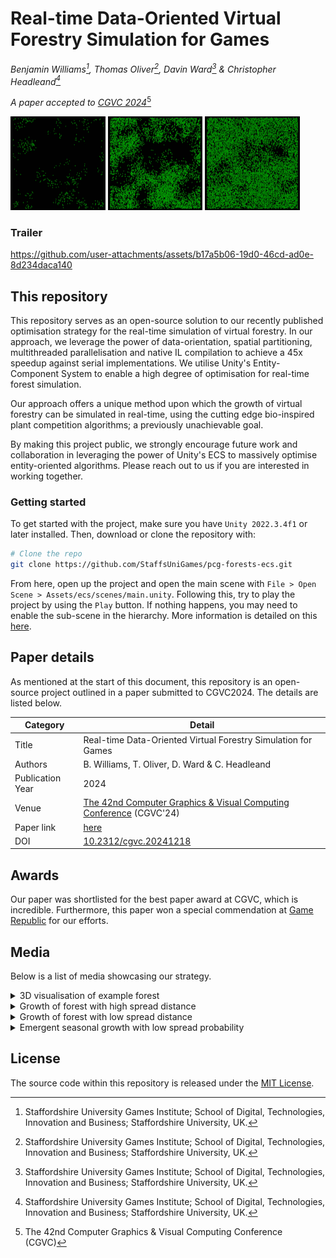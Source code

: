 
# Real-time Data-Oriented Virtual Forestry Simulation for Games
*Benjamin Williams[^1], Thomas Oliver[^1], Davin Ward[^1] & Christopher Headleand[^1]*

*A paper accepted to [CGVC 2024](https://cgvc.org.uk/CGVC2024/)*[^2]

<p>
    <img height="150" src="repo-assets/2-screen-1.jpg">
    <img height="150" src="repo-assets/2-screen-2.jpg">
    <img height="150" src="repo-assets/2-screen-3.jpg">
</p>

[^1]: Staffordshire University Games Institute; School of Digital, Technologies, Innovation and Business; Staffordshire University, UK.
[^2]: The 42nd Computer Graphics & Visual Computing Conference (CGVC)

### Trailer
https://github.com/user-attachments/assets/b17a5b06-19d0-46cd-ad0e-8d234daca140


## This repository
This repository serves as an open-source solution to our recently published optimisation strategy for the real-time simulation of virtual forestry. In our approach, we leverage the power of data-orientation, spatial partitioning, multithreaded parallelisation and native IL compilation to achieve a 45x speedup against serial implementations. We utilise Unity's Entity-Component System to enable a high degree of optimisation for real-time forest simulation. 

Our approach offers a unique method upon which the growth of virtual forestry can be simulated in real-time, using the cutting edge bio-inspired plant competition algorithms; a previously unachievable goal. 

By making this project public, we strongly encourage future work and collaboration in leveraging the power of Unity's ECS to massively optimise entity-oriented algorithms. Please reach out to us if you are interested in working together.

### Getting started
To get started with the project, make sure you have `Unity 2022.3.4f1` or later installed. Then, download or clone the repository with:

```sh
# Clone the repo
git clone https://github.com/StaffsUniGames/pcg-forests-ecs.git
```

From here, open up the project and open the main scene with `File > Open Scene > Assets/ecs/scenes/main.unity`. Following this, try to play the project by using the `Play` button. If nothing happens, you may need to enable the sub-scene in the hierarchy. More information is detailed on this [here](https://docs.unity3d.com/Packages/com.unity.entities@1.0/manual/conversion-subscenes.html).

## Paper details
As mentioned at the start of this document, this repository is an open-source project outlined in a paper submitted to CGVC2024. The details are listed below.

| Category | Detail |
|----------|-------|
| Title | Real-time Data-Oriented Virtual Forestry Simulation for Games
| Authors | B. Williams, T. Oliver, D. Ward & C. Headleand
| Publication Year | 2024
| Venue | [The 42nd Computer Graphics & Visual Computing Conference](https://cgvc.org.uk/CGVC2024/) (CGVC'24)
| Paper link | [here](https://diglib.eg.org/items/6c6f07ca-9eb8-4450-ab71-5765644452b4)
| DOI | [10.2312/cgvc.20241218](https://doi.org/10.2312/cgvc.20241218)

## Awards
Our paper was shortlisted for the best paper award at CGVC, which is incredible. Furthermore, this paper won a special commendation at [Game Republic](https://gamerepublic.net/awards/) for our efforts.

## Media
Below is a list of media showcasing our strategy.

<details>
<summary>3D visualisation of example forest</summary>

<img src="repo-assets/screen1.jpg" width="600"/>

</details>

<details>
<summary>Growth of forest with high spread distance</summary>

<img src="repo-assets/2-screen-1.jpg" height="200"/>
<img src="repo-assets/2-screen-2.jpg" height="200"/>
<img src="repo-assets/2-screen-3.jpg" height="200"/>

</details>


<details>
<summary>Growth of forest with low spread distance</summary>

<img src="repo-assets/screen-1.jpg" height="200"/>
<img src="repo-assets/screen-2.jpg" height="200"/>
<img src="repo-assets/screen-3.jpg" height="200"/>

</details>


<details>
<summary>Emergent seasonal growth with low spread probability</summary>

<img src="repo-assets/3-screen-1.jpg" height="200"/>
<img src="repo-assets/3-screen-2.jpg" height="200"/>
<img src="repo-assets/3-screen-3.jpg" height="200"/>

</details>

## License
The source code within this repository is released under the [MIT License](LICENSE).
